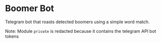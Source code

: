 # Boomer Bot
Telegram bot that roasts detected boomers using a simple word match.

Note: Module `private` is redacted because it contains the telegram API bot tokens
